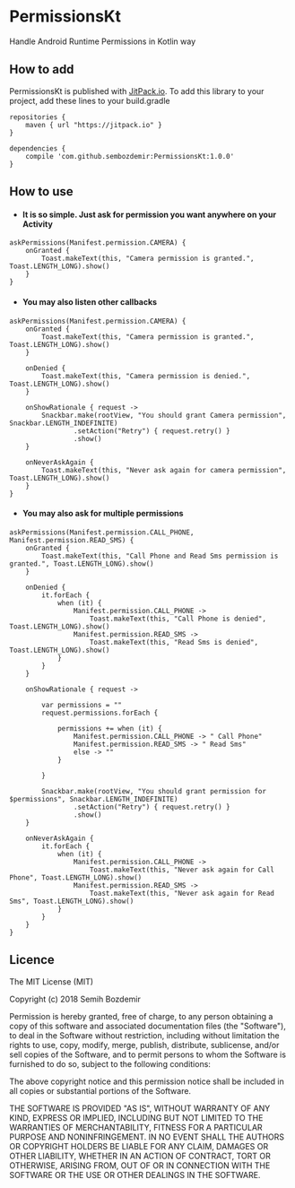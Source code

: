 # PermissionsKt
Handle Android Runtime Permissions in Kotlin way

## How to add
PermissionsKt is published with [JitPack.io](https://jitpack.io).
To add this library to your project, add these lines to your build.gradle

```
repositories {
    maven { url "https://jitpack.io" }
}

dependencies {
    compile 'com.github.sembozdemir:PermissionsKt:1.0.0'
}
```


## How to use

- #### It is so simple. Just ask for permission you want anywhere on your Activity

```
askPermissions(Manifest.permission.CAMERA) {
    onGranted {
        Toast.makeText(this, "Camera permission is granted.", Toast.LENGTH_LONG).show()
    }
}
```

- #### You may also listen other callbacks

```
askPermissions(Manifest.permission.CAMERA) {
    onGranted {
        Toast.makeText(this, "Camera permission is granted.", Toast.LENGTH_LONG).show()
    }

    onDenied {
        Toast.makeText(this, "Camera permission is denied.", Toast.LENGTH_LONG).show()
    }

    onShowRationale { request ->
        Snackbar.make(rootView, "You should grant Camera permission", Snackbar.LENGTH_INDEFINITE)
                .setAction("Retry") { request.retry() }
                .show()
    }

    onNeverAskAgain {
        Toast.makeText(this, "Never ask again for camera permission", Toast.LENGTH_LONG).show()
    }
}
```

- #### You may also ask for multiple permissions

```
askPermissions(Manifest.permission.CALL_PHONE, Manifest.permission.READ_SMS) {
    onGranted {
        Toast.makeText(this, "Call Phone and Read Sms permission is granted.", Toast.LENGTH_LONG).show()
    }

    onDenied {
        it.forEach {
            when (it) {
                Manifest.permission.CALL_PHONE -> 
                    Toast.makeText(this, "Call Phone is denied", Toast.LENGTH_LONG).show()
                Manifest.permission.READ_SMS -> 
                    Toast.makeText(this, "Read Sms is denied", Toast.LENGTH_LONG).show()
            }
        }
    }

    onShowRationale { request ->

        var permissions = ""
        request.permissions.forEach {

            permissions += when (it) {
                Manifest.permission.CALL_PHONE -> " Call Phone"
                Manifest.permission.READ_SMS -> " Read Sms"
                else -> ""
            }

        }

        Snackbar.make(rootView, "You should grant permission for $permissions", Snackbar.LENGTH_INDEFINITE)
                .setAction("Retry") { request.retry() }
                .show()
    }

    onNeverAskAgain {
        it.forEach {
            when (it) {
                Manifest.permission.CALL_PHONE -> 
                    Toast.makeText(this, "Never ask again for Call Phone", Toast.LENGTH_LONG).show()
                Manifest.permission.READ_SMS -> 
                    Toast.makeText(this, "Never ask again for Read Sms", Toast.LENGTH_LONG).show()
            }
        }
    }
}
```

## Licence
The MIT License (MIT)

Copyright (c) 2018 Semih Bozdemir

Permission is hereby granted, free of charge, to any person obtaining a copy
of this software and associated documentation files (the "Software"), to deal
in the Software without restriction, including without limitation the rights
to use, copy, modify, merge, publish, distribute, sublicense, and/or sell
copies of the Software, and to permit persons to whom the Software is
furnished to do so, subject to the following conditions:

The above copyright notice and this permission notice shall be included in all
copies or substantial portions of the Software.

THE SOFTWARE IS PROVIDED "AS IS", WITHOUT WARRANTY OF ANY KIND, EXPRESS OR
IMPLIED, INCLUDING BUT NOT LIMITED TO THE WARRANTIES OF MERCHANTABILITY,
FITNESS FOR A PARTICULAR PURPOSE AND NONINFRINGEMENT. IN NO EVENT SHALL THE
AUTHORS OR COPYRIGHT HOLDERS BE LIABLE FOR ANY CLAIM, DAMAGES OR OTHER
LIABILITY, WHETHER IN AN ACTION OF CONTRACT, TORT OR OTHERWISE, ARISING FROM,
OUT OF OR IN CONNECTION WITH THE SOFTWARE OR THE USE OR OTHER DEALINGS IN THE
SOFTWARE.
